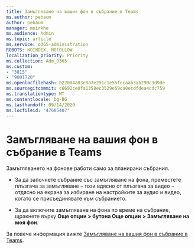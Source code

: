 ```yaml
---
title: Замъгляване на вашия фон в събрание в Teams
ms.author: pebaum
author: pebaum
manager: mnirkhe
ms.audience: Admin
ms.topic: article
ms.service: o365-administration
ROBOTS: NOINDEX, NOFOLLOW
localization_priority: Priority
ms.collection: Adm_O365
ms.custom:
- "3815"
- "9001720"
ms.openlocfilehash: b22004a83e8a7e291c1e55fecaab3ab290c3d9de
ms.sourcegitcommit: c6692ce0fa1358ec3529e59ca0ecdfdea4cdc759
ms.translationtype: MT
ms.contentlocale: bg-BG
ms.lasthandoff: 09/14/2020
ms.locfileid: "47685407"
---
```

# <a name="blur-your-background-in-a-teams-meeting"></a>Замъгляване на вашия фон в събрание в Teams

Замъгляването на фонове работи само за планирани събрания.

- За да започнете събрание със замъгляване на фона, преместете плъзгача за замъгляване – този вдясно от плъзгача за видео – отдясно на екрана за избиране на настройките за аудио и видео, когато се присъединявате към събранието.

- За да включите замъгляване на фона по време на събрание, щракнете върху **Още опции > бутона Още опции** **> Замъгляване на моя фон**.

За повече информация вижте [Замъгляване на вашия фон в събрание в Teams](https://support.office.com/article/Blur-your-background-in-a-Teams-meeting-f77a2381-443a-499d-825e-509a140f4780).